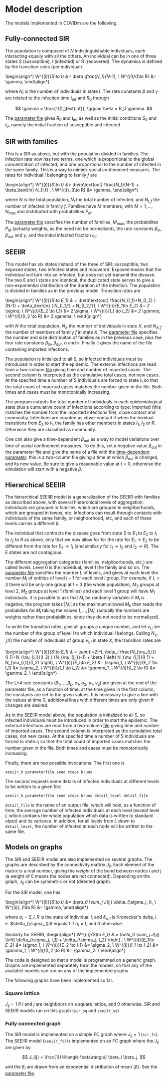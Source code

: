 
# Model description

The models implemented in COVIDm are the following.

## Fully-connected SIR

The population is composed of $N$ indistinguishable individuals,
each interacting equally with all the others.  An individual can be in
one of three states S (susceptible), I (infected) or R (recovered). 
The dynamics is defined by the transition rates (per individual)

\begin{align*}
  W^{(i)}_{S\to I} &= \beta \frac{N_I}{N-1}, \\
  W^{(i)}_{I\to R} &= \gamma,
\end{align*}

where $N_I$ is the number of individuals in state I.  The rate
constants $\beta$ and $\gamma$ are related to the infection time
$t_\text{inf}$ and $R_0$ through

$$ \gamma = \frac{1}{t_\text{inf}}, \qquad \beta = R_0 \gamma. $$

The [parameter file](./sir_par.dat) gives $R_0$ and $t_\text{inf}$ as
well as the initial conditions $S_0$ and $I_0$, namely the initial
fraction of susceptible and infected.


## SIR with families

This is a SIR as above, but with the population divided in families.
The infection rate now has two terms, one which is proportional to the
global concentration of infected, and one proportional to the number
of infected in the same family.  This is a way to mimick social
confinement measures.  The rates for individual $i$ belonging to
family $f$ are

\begin{align*}
  W^{(i)}_{S\to I} &= \beta_\text{out} \frac{N_I}{N-1} + \beta_\text{in} N_{I,f}  , \\
  W^{(i)}_{I\to R} &= \gamma,
\end{align*}

where $N$ is the total population, $N_I$ the total number of infected,
and $N_{I,f}$ the number of infected in family $f$.  Families have $M$
members, with $M=1,\ldots,N_\text{max}$ and distributed with
probabilities $P_M$.

The [parameter file](./sir_f_par.dat) specifies the number of
families, $M_\text{max}$, the probabilites $P_M$ (actually weights, as
the need not be normalized), the rate constants $\beta_\text{in}$,
$\beta_\text{out}$ and $\gamma$, and the initial infected fraction $I_0$.


## SEEIIR

This model has six states instead of the three of SIR: susceptible,
two exposed states, two infected states and recovered.  Exposed means
that the individual will turn into an infected, but does not yet
transmit the disease.  The two E and I states are identical, the
duplicated state serves to give a non-exponential distribution of the
duration of the infection.  The population is divided in families as
in the previous model.  Transition rates are

\begin{align*}
   W^{(i)}_{S\to E_1} & = \beta_\text{out} \frac{N_{I_1}+N_{I_2} } {N-1}  +
                          \beta_\text{in}  ( N_{I_1,f} + N_{I_2,f}), \\
   W^{(i)}_{E_1\to E_2} &= 2  \sigma, \\
   W^{(i)}_{E_2 \to I_1} &= 2  \sigma, \\
   W^{(i)}_{I_1 \to I_2} &= 2  \gamma, \\
   W^{(i)}_{I_2 \to R} &= 2  \gamma, \\
\end{align*}

with $N$ the total population, $N_X$ the number of individuals in
state $X$, and $N_{X,f}$ the number of members of family $f$ in state
$X$.  The [parameter file](./seeir_par.dat) specifies the number and
size distribuiton of families as in the previous case, plus the four
rate constants $\beta_\text{in}$, $\beta_{out}$, $\sigma$ and
$\gamma$.  Finally it gives the name of the file containing imported
infections.

The population is initialized to all S, so infected individuals must
be introduced in order to start the epidemic.  The external infections
are read from a two-column [file](./imported_infections.dat) giving
time and number of imported cases.  The second column is interpreted
as the cumulative total cases, not new cases.  At the specifed time a
number of S individuals are forced to state I$_1$ so that the total
count of imported cases matches the number given in the file.  Both
times and cases must be monotonically increasing.

The program outputs the total number of individuals in each
epidemiological state plus a cumulative count of infections according
to type: imported (this matches the number from the imported
infections file), close contact and communtiy.  Infections are counted
as close-contact if when the invidual transitions from $E_2$ to $I_1$,
the family has other members in states $I_1$, $I_2$ or $R$.  Otherwise
they are classified as community.

One can also give a time-dependent $\beta_\text{out}$ as a way to
model variaitons over time of social confinement measures.  To do
this, set a negative value $\beta_\text{out}$ in the parameter file
and give the name of a file with the
[time-dependent parameter](./beta_vs_time.dat): this is a two-column
file giving a time at which $\beta_\text{out}$ is changed, and its new value.
Be sure to give a reasonable value at $t=0$, otherwise the simulation will start
with a negative $\beta$.


## Hierarchical SEEIIR

The hierarchical SEEIIR model is a generalization of the SEEIIR with
families as described above, with several hierarchical levels of
aggregation: individuals are grouped in families, which are grouped in
neighborhoods, which are grouped in towns, etc.  Infections can result
through contacts with individuals of the same family, or neighborhood,
etc, and each of these levels carries a different $\beta$.

The individual that contracts the disease goes from state $S$ to $E_1$
to $E_2$ to $I_1$ to $I_2$ to $R$ as above, only that we now allow for
for the rate for $E_1\to E_2$ to be different from the rate for
$E_2\to I_1$ (and similarly for $I_1\to I_2$ and $I_2\to R$).  The $E$
states are not contagious.

The different aggregation categories (families, neighborhoods, etc.)
are called _levels_.  Level 0 is the individual, level 1 the family
and so on.  The [parameter file](./seeiir_h_par.dat) specifies the
number $L$ of levels, and gives at each level the number $M_l$ of
entities of level $l-1$ for each level $l$ group.  For example, if
$L=3$ there will be only one group at $l=3$ (the whole population),
$M_3$ groups at level 2, $M_2$ groups at level 1 (families) and each
level 1 group will have $M_1$ individuals.  It is possible to ask that
$M_l$ be randomly variable: if $M_l$ is negative, the program takes
$|M_l|$ as the maximum allowed $M_l$, then reads the probabilies for
$M_l$ taking the values $1,\ldots,|M_l|$ (actually the numbers are
weights rather than probabilities, since they do not need to be
normalized).

To write the transition rates, give all groups a unique number, and
let $\nu_{l,i}$ be the number of the group of level $l$ to which
individual $i$ belongs.  Calling $N_{\nu_{l,i}}(X)$ the number of
individuals of group $\nu_{i,l}$ in state $X$, the transition rates
are

\begin{align*}
   W^{(i)}_{S\to E_1} & = \sum_{l=2}^L \beta_l \frac{N_{\nu_{l,i}}(I_1)+N_{\nu_{i,l}}(I_2) }
                     {N_{\nu_{i,l}}-1}  +
                          \beta_1  \left( N_{\nu_{i,1}}(I_1) + N_{\nu_{i,1}}(I_2) \right), \\
   W^{(i)}_{E_1\to E_2} &=   \sigma_1, \\
   W^{(i)}_{E_2 \to I_1} &=  \sigma_2, \\
   W^{(i)}_{I_1 \to I_2} &=   \gamma_1, \\
   W^{(i)}_{I_2 \to R} &=   \gamma_2, \\
\end{align*}

The L+4 rate constants ($\beta_1,\ldots,\beta_L$, $\sigma_1$,
$\sigma_2$, $\gamma_1$, $\gamma_2$) are given at the end of the
parameter file, as a function of time: at the time given in the first
column, the constants are set to the given values.  It is necessary to
give a line with the values at time 0, additional lines with different
times are only given if changes are desired.

As in the SEEIIR model above, the population is initialized
to all S, so infected individuals must be introduced in order to start
the epidemic.  The external infections are read from a two-column
[file](./imported_infections.dat) giving time and number of imported
cases.  The second column is interpreted as the cumulative total
cases, not new cases.  At the specifed time a number of S individuals
are forced to state $I_1$ so that the total count of imported cases
matches the number given in the file.  Both times and cases must be
monotonically increasing.

Finally, there are two possible invocations.  The first one is

`seeiir_h parameterfile seed steps Nruns`

The second requests some details of infected individuals at different
levels to be written to a given file:

`seeiir_h parameterfile seed steps Nruns detail_level detail_file`

`detail_file` is the name of an output file, which will hold, as a
function of time, the average number of infected individuals at each
level (except level $L$ which contains the whole population which data
is written to standard otput) and its variance.  In addition, for all
levels from $L$ down to `detail_level`, the number of infected at each
node will be written to the same file.


## Models on graphs

The SIR and SEEIIR model are also implemented on several graphs.  The
graphs are described by the connectivity mattrix $J_{ij}$.  Each
element of the matrix is a real number, giving the _weight_ of the
bond between nodes $i$ and $j$ (a weight of 0 means the nodes are not
connected).  Depending on the graph, $J_{ij}$ can be symmetric or not
(directed graph).

For the SIR model, one has

\begin{align*}
  W^{(i)}_{S\to I} &= \beta_0 \sum_j J_{ij} \delta_{\sigma_j, I}, \\
  W^{(i)}_{I\to R} &= \gamma,
\end{align*}

where $\sigma_i=S, I, R$ is the state of individual $i$, and
$\delta_{\sigma,I}$ is Kronecker's delta, i. e. $\delta_{\sigma_,I]i$
equals 1 if $\sigma_i=I$, and 0 otherwise.

Similarly for SEEIIR,
\begin{align*}
   W^{(i)}_{S\to E_1} & = \beta_0 \sum_j J_{ij} \left[ \delta_{\sigma_j, I_1}
                         + \delta_{\sigma_j, I_2} \right] , \\
   W^{(i)}_{E_1\to E_2} &=   \sigma_1, \\
   W^{(i)}_{E_2 \to I_1} &=  \sigma_2, \\
   W^{(i)}_{I_1 \to I_2} &=   \gamma_1, \\
   W^{(i)}_{I_2 \to R} &=   \gamma_2. \\
\end{align*}

The code is designed so that a model is programmed on a generic graph.
Graphs are implemented separately form the models, so that any of the
available models can run on any of the implemented graphs.

The following graphs have been implemented so far.

### Square lattice

$J_{ij}=1$ if $i$ and $j$ are neighbours on a square lattice, and 0
otherwise.  SIR and SEEIIR models run on this graph (`sir_sq` and `seeiir_sq`)

### Fully connected graph

The SIR model is implemented on a simple FC graph where $J_{ij}=1$
(`sir_fc`).  The SEEIIR model (`seeiir_fc`) is implemented on an FC
graph where the $J_{ij}$ are given by

$$ J_{ij} = \frac{1}{N\langle \beta\rangle} \beta_i \beta_j, $$

and the $\beta_i$ are drawn from an exponential distribution of mean
$\langle \beta\rangle$.  See the [parameter file](./seeiir_fc_par.dat).

